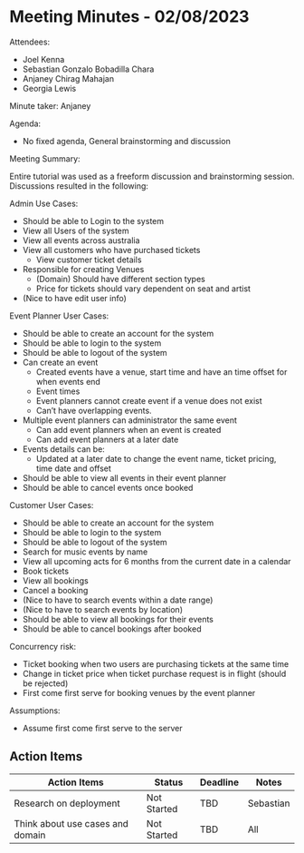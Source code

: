 # Meeting Minutes - 02/08/2023

Attendees: 
- Joel Kenna
- Sebastian Gonzalo Bobadilla Chara
- Anjaney Chirag Mahajan
- Georgia Lewis

Minute taker: Anjaney

Agenda:
- No fixed agenda, General brainstorming and discussion



Meeting Summary:

Entire tutorial was used as a freeform discussion and brainstorming session. Discussions resulted in the following:

Admin Use Cases:
- Should be able to Login to the system
- View all Users of the system
- View all events across australia
- View all customers who have purchased tickets
  - View customer ticket details
- Responsible for creating Venues
  - (Domain) Should have different section types
  - Price for tickets should vary dependent on seat and artist
- (Nice to have edit user info)

Event Planner User Cases:
- Should be able to create an account for the system
- Should be able to login to the system
- Should be able to logout of the system
- Can create an event
  - Created events have a venue, start time and have an time offset for when events end
  - Event times 
  - Event planners cannot create event if a venue does not exist
  - Can’t have overlapping events. 
- Multiple event planners can administrator the same event
  - Can add event planners when an event is created
  - Can add event planners at a later date
- Events details can be:
  - Updated at a later date to change the event name, ticket pricing, time date and offset
- Should be able to view all events in their event planner
- Should be able to cancel events once booked

Customer User Cases:
- Should be able to create an account for the system
- Should be able to login to the system
- Should be able to logout of the system
- Search for music events by name
- View all upcoming acts for 6 months from the current date in a calendar
- Book tickets
- View all bookings
- Cancel a booking
- (Nice to have to search events within a date range)
- (Nice to have to search events by location)
- Should be able to view all bookings for their events 
- Should be able to cancel bookings after booked

Concurrency risk:
- Ticket booking when two users are purchasing tickets at the same time
- Change in ticket price when ticket purchase request is in flight (should be rejected)
- First come first serve for booking venues by the event planner

Assumptions:
- Assume first come first serve to the server




## Action Items

|  Action Items |     Status     |   Deadline   |     Notes    |
|---------------|----------------|--------------|--------------|
|Research on deployment         |  Not Started  |TBD              |Sebastian|
|Think about use cases and domain | Not Started | TBD | All
